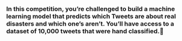 ### In this competition, you’re challenged to build a machine learning model that predicts which Tweets are about real disasters and which one’s aren’t. You’ll have access to a dataset of 10,000 tweets that were hand classified.🐜
